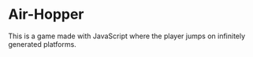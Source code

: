 # Air-Hopper
This is a game made with JavaScript where the player jumps on infinitely generated platforms. 
